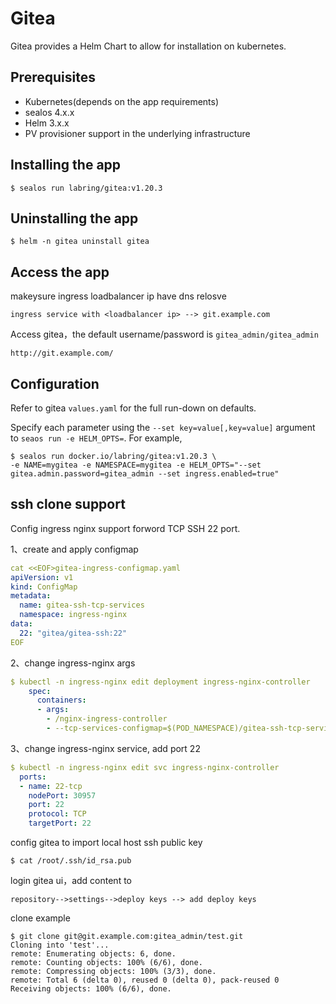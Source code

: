 # Gitea

Gitea provides a Helm Chart to allow for installation on kubernetes.

## Prerequisites

- Kubernetes(depends on the app requirements)
- sealos 4.x.x
- Helm 3.x.x
- PV provisioner support in the underlying infrastructure

## Installing the app

```shell
$ sealos run labring/gitea:v1.20.3
```

## Uninstalling the app

```shell
$ helm -n gitea uninstall gitea
```

## Access the app

makeysure ingress loadbalancer ip have dns relosve

```shell
ingress service with <loadbalancer ip> --> git.example.com
```

Access gitea，the default username/password is `gitea_admin/gitea_admin`

```shell
http://git.example.com/
```

## Configuration

Refer to gitea `values.yaml` for the full run-down on defaults.

Specify each parameter using the `--set key=value[,key=value]` argument to `seaos run -e HELM_OPTS=`. For example,

```shell
$ sealos run docker.io/labring/gitea:v1.20.3 \
-e NAME=mygitea -e NAMESPACE=mygitea -e HELM_OPTS="--set gitea.admin.password=gitea_admin --set ingress.enabled=true"
```

## ssh clone support

Config ingress nginx support forword TCP SSH 22 port.

1、create and apply configmap


```yaml
cat <<EOF>gitea-ingress-configmap.yaml
apiVersion: v1
kind: ConfigMap
metadata:
  name: gitea-ssh-tcp-services
  namespace: ingress-nginx
data:
  22: "gitea/gitea-ssh:22"
EOF
```

2、change ingress-nginx args


```yaml
$ kubectl -n ingress-nginx edit deployment ingress-nginx-controller
    spec:
      containers:
      - args:
        - /nginx-ingress-controller
        - --tcp-services-configmap=$(POD_NAMESPACE)/gitea-ssh-tcp-services
```

3、change ingress-nginx service, add port 22 


```yaml
$ kubectl -n ingress-nginx edit svc ingress-nginx-controller
  ports:
  - name: 22-tcp
    nodePort: 30957
    port: 22
    protocol: TCP
    targetPort: 22
```

config gitea to import local host ssh public key

```
$ cat /root/.ssh/id_rsa.pub 
```

login gitea ui，add content to

```
repository-->settings-->deploy keys --> add deploy keys
```


clone example


```shell
$ git clone git@git.example.com:gitea_admin/test.git
Cloning into 'test'...
remote: Enumerating objects: 6, done.
remote: Counting objects: 100% (6/6), done.
remote: Compressing objects: 100% (3/3), done.
remote: Total 6 (delta 0), reused 0 (delta 0), pack-reused 0
Receiving objects: 100% (6/6), done.
```
